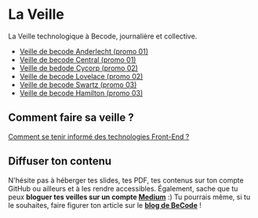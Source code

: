 # La Veille
La Veille technologique à Becode, journalière et collective.

- [Veille de becode Anderlecht (promo 01)](Anderlecht)
- [Veille de becode Central (promo 01)](Central)
- [Veille de bedode Cycorp (promo 02)](Cycorp2)
- [Veille de becode Lovelace (promo 02)](Lovelace2)
- [Veille de becode Swartz (promo 03)](Swartz3)
- [Veille de becode Hamilton (promo 03)](Hamilton3)

## Comment faire sa veille ?

[Comment se tenir informé des technologies Front-End ?](https://uptodate.frontendrescue.org/fr/)

## Diffuser ton contenu

N'hésite pas à héberger tes slides, tes PDF, tes contenus sur ton compte GitHub ou ailleurs et à les rendre accessibles. Également, sache que tu peux **bloguer tes veilles sur un compte [Medium](https://medium.com)** :) Tu pourrais même, si tu le souhaites, faire figurer ton article sur le **[blog de BeCode](https://medium.com/becode)** !
